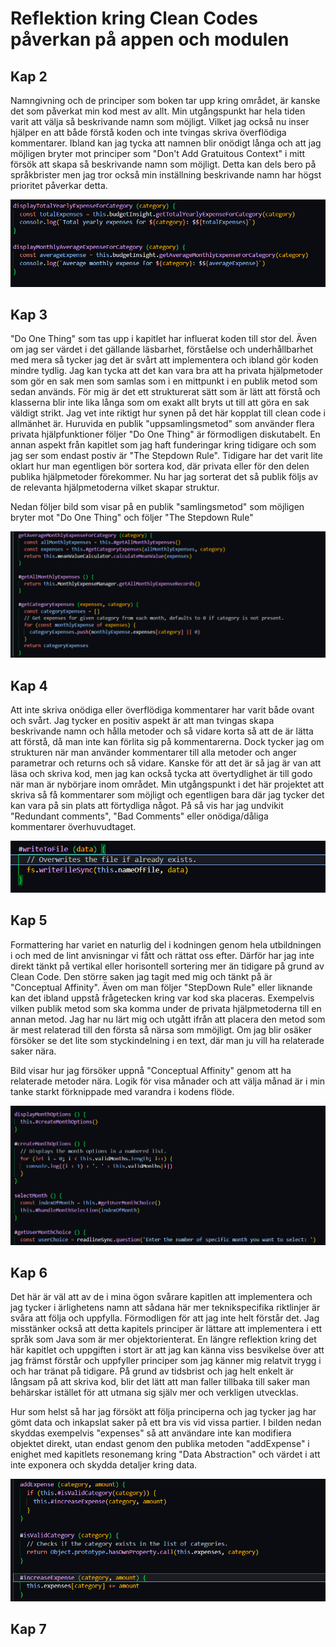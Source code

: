 # Reflektion kring Clean Codes påverkan på appen och modulen

## Kap 2
Namngivning och de principer som boken tar upp kring området, är kanske det som påverkat min kod mest av allt. Min utgångspunkt har hela tiden varit att välja så beskrivande namn som möjligt. Vilket jag också nu inser hjälper en att både förstå koden och inte tvingas skriva överflödiga kommentarer. Ibland kan jag tycka att namnen blir onödigt långa och att jag möjligen bryter mot principer som "Don't Add Gratuitous Context" i mitt försök att skapa så beskrivande namn som möjligt. Detta kan dels bero på språkbrister men jag tror också min inställning beskrivande namn har högst prioritet påverkar detta.

 ![Screenshot på metoder](./screenshots/namngivning.png)

 ## Kap 3
 "Do One Thing" som tas upp i kapitlet har influerat koden till stor del. Även om jag ser värdet i det gällande läsbarhet, förståelse och underhållbarhet med mera så tycker jag det är svårt att implementera och ibland gör koden mindre tydlig. Jag kan tycka att det kan vara bra att ha privata hjälpmetoder som gör en sak men som samlas som i en mittpunkt i en publik metod som sedan används. För mig är det ett strukturerat sätt som är lätt att förstå och klasserna blir inte lika långa som om exakt allt bryts ut till att göra en sak väldigt strikt. Jag vet inte riktigt hur synen på det här kopplat till clean code i allmänhet är. Huruvida en publik "uppsamlingsmetod" som använder flera privata hjälpfunktioner följer "Do One Thing" är förmodligen diskutabelt. En annan aspekt från kapitlet som jag haft funderingar kring tidigare och som jag ser som endast postiv är "The Stepdown Rule". Tidigare har det varit lite oklart hur man egentligen bör sortera kod, där privata eller för den delen publika hjälpmetoder förekommer. Nu har jag sorterat det så publik följs av de relevanta hjälpmetoderna vilket skapar struktur.

 Nedan följer bild som visar på en publik "samlingsmetod" som möjligen bryter mot "Do One Thing" och följer "The Stepdown Rule"

 ![Screenshot på samlingsmetod och stepdown](./screenshots/samlingsmetod_stepdown.png)

 ## Kap 4
 Att inte skriva onödiga eller överflödiga kommentarer har varit både ovant och svårt. Jag tycker en positiv aspekt är att man tvingas skapa beskrivande namn och hålla metoder och så vidare korta så att de är lätta att förstå, då man inte kan förlita sig på kommentarerna. Dock tycker jag om strukturen när man använder kommentarer till alla metoder och anger parametrar och returns och så vidare. Kanske för att det är så jag är van att läsa och skriva kod, men jag kan också tycka att övertydlighet är till godo när man är nybörjare inom området. Min utgångspunkt i det här projektet att skriva så få kommentarer som möjligt och egentligen bara där jag tycker det kan vara på sin plats att förtydliga något. På så vis har jag undvikit "Redundant comments", "Bad Comments" eller onödiga/dåliga kommentarer överhuvudtaget.

 ![Screenshot på kommentar](./screenshots/kommentar.png)

 ## Kap 5
Formattering har variet en naturlig del i kodningen genom hela utbildningen i och med de lint anvisningar vi fått och rättat oss efter. Därför har jag inte direkt tänkt på vertikal eller horisontell sortering mer än tidigare på grund av Clean Code. Den större saken jag tagit med mig och tänkt på är "Conceptual Affinity". Även om man följer "StepDown Rule" eller liknande kan det ibland uppstå frågetecken kring var kod ska placeras. Exempelvis vilken publik metod som ska komma under de privata hjälpmetoderna till en annan metod. Jag har nu lärt mig och utgått ifrån att placera den metod som är mest relaterad till den första så närsa som mmöjligt. Om jag blir osäker försöker se det lite som styckindelning i en text, där man ju vill ha relaterade saker nära.

Bild visar hur jag försöker uppnå "Conceptual Affinity" genom att ha relaterade metoder nära. Logik för visa månader och att välja månad är i min tanke starkt förknippade med varandra i kodens flöde.

![Screenshot på kommentar](./screenshots/formatterad.png)

## Kap 6
Det här är väl att av de i mina ögon svårare kapitlen att implementera och jag tycker i ärlighetens namn att sådana här mer teknikspecifika riktlinjer är svåra att följa och uppfylla. Förmodligen för att jag inte helt förstår det. Jag misstänker också att detta kapitels principer är lättare att implementera i ett språk som Java som är mer objektorienterat. En längre reflektion kring det här kapitlet och uppgiften i stort är att jag kan känna viss besvikelse över att jag främst förstår och uppfyller principer som jag känner mig relatvit trygg i och har tränat på tidigare. På grund av tidsbrist och jag helt enkelt är långsam på att skriva kod, blir det lätt att man faller tillbaka till saker man behärskar istället för att utmana sig själv mer och verkligen utvecklas.  

Hur som helst så har jag försökt att följa principerna och jag tycker jag har gömt data och inkapslat saker på ett bra vis vid vissa partier. I bilden nedan skyddas exempelvis "expenses" så att användare inte kan modifiera objektet direkt, utan endast genom den publika metoden "addExpense" i enighet med kapitlets resonemang kring "Data Abstraction" och värdet i att inte exponera och skydda detaljer kring data.

![Screenshot på kommentar](./screenshots/inkapsling.png)

## Kap 7
